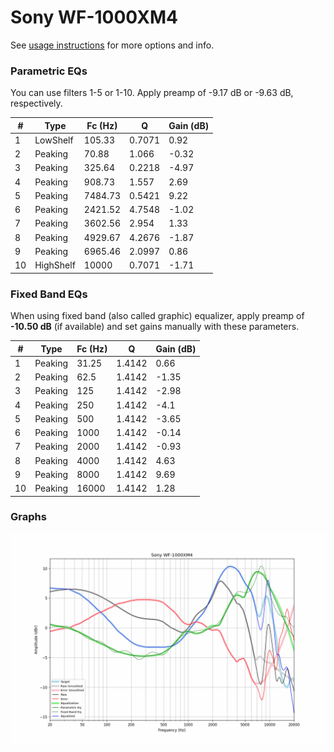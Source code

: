 # Sony WF-1000XM4
See [usage instructions](https://github.com/jaakkopasanen/AutoEq#usage) for more options and info.

### Parametric EQs
You can use filters 1-5 or 1-10. Apply preamp of -9.17 dB or -9.63 dB, respectively.

|   # | Type      |   Fc (Hz) |      Q |   Gain (dB) |
|-----|-----------|-----------|--------|-------------|
|   1 | LowShelf  |    105.33 | 0.7071 |        0.92 |
|   2 | Peaking   |     70.88 | 1.066  |       -0.32 |
|   3 | Peaking   |    325.64 | 0.2218 |       -4.97 |
|   4 | Peaking   |    908.73 | 1.557  |        2.69 |
|   5 | Peaking   |   7484.73 | 0.5421 |        9.22 |
|   6 | Peaking   |   2421.52 | 4.7548 |       -1.02 |
|   7 | Peaking   |   3602.56 | 2.954  |        1.33 |
|   8 | Peaking   |   4929.67 | 4.2676 |       -1.87 |
|   9 | Peaking   |   6965.46 | 2.0997 |        0.86 |
|  10 | HighShelf |  10000    | 0.7071 |       -1.71 |

### Fixed Band EQs
When using fixed band (also called graphic) equalizer, apply preamp of **-10.50 dB** (if available) and set gains manually with these parameters.

|   # | Type    |   Fc (Hz) |      Q |   Gain (dB) |
|-----|---------|-----------|--------|-------------|
|   1 | Peaking |     31.25 | 1.4142 |        0.66 |
|   2 | Peaking |     62.5  | 1.4142 |       -1.35 |
|   3 | Peaking |    125    | 1.4142 |       -2.98 |
|   4 | Peaking |    250    | 1.4142 |       -4.1  |
|   5 | Peaking |    500    | 1.4142 |       -3.65 |
|   6 | Peaking |   1000    | 1.4142 |       -0.14 |
|   7 | Peaking |   2000    | 1.4142 |       -0.93 |
|   8 | Peaking |   4000    | 1.4142 |        4.63 |
|   9 | Peaking |   8000    | 1.4142 |        9.69 |
|  10 | Peaking |  16000    | 1.4142 |        1.28 |

### Graphs
![](./Sony%20WF-1000XM4.png)
